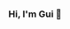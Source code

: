 ### Hi, I'm Gui 👋

<!--
**himgui/himgui** is a ✨ _special_ ✨ repository because its `README.md` (this file) appears on your GitHub profile.

I'm technology professional with 4 years of experience. I like to troubleshoot, documenting process and automate activies. 

* 🔭 I'm currently working as an IT Assistant at Avenues Sao Paulo. 
* 🌱 Right now I'm learning about DevOps practices and the cloud enviroment, so I can soon move a **DevOps Jr** position in this field.

Right now I'm leaning about: Vagrant, Ansible, Terraform, Docker, Kubernetes, Jenkins, GitLab CI, Grafana e Telegraf

**Some of my skiils are: **

Windows, MacOs, Linux
Google Suite, Office, JAMF
Networking
Cisco IOS, Meraki
Google Sheets
